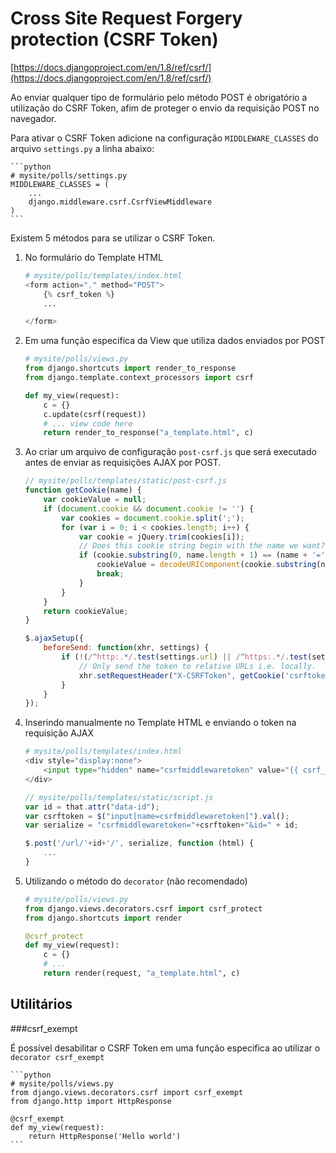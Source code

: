 Cross Site Request Forgery protection (CSRF Token)
===

[https://docs.djangoproject.com/en/1.8/ref/csrf/](https://docs.djangoproject.com/en/1.8/ref/csrf/)

Ao enviar qualquer tipo de formulário pelo método POST é obrigatório a utilização do CSRF Token, afim 
de proteger o envio da requisição POST no navegador.

Para ativar o CSRF Token adicione na configuração `MIDDLEWARE_CLASSES` do arquivo `settings.py` a linha abaixo:

    ```python
    # mysite/polls/settings.py
    MIDDLEWARE_CLASSES = (
        ...
        django.middleware.csrf.CsrfViewMiddleware
    )
    ```

Existem 5 métodos para se utilizar o CSRF Token.

1. No formulário do Template HTML

    ```python
    # mysite/polls/templates/index.html
    <form action="." method="POST">
        {% csrf_token %}
        ...

    </form>
    ```


2. Em uma função especifica da View que utiliza dados enviados por POST

    ```python
    # mysite/polls/views.py
    from django.shortcuts import render_to_response
    from django.template.context_processors import csrf

    def my_view(request):
        c = {}
        c.update(csrf(request))
        # ... view code here
        return render_to_response("a_template.html", c)
    ```

3. Ao criar um arquivo de configuração `post-csrf.js` que será executado antes de enviar as requisições AJAX por POST.

    ```javascript
    // mysite/polls/templates/static/post-csrf.js
    function getCookie(name) {
        var cookieValue = null;
        if (document.cookie && document.cookie != '') {
            var cookies = document.cookie.split(';');
            for (var i = 0; i < cookies.length; i++) {
                var cookie = jQuery.trim(cookies[i]);
                // Does this cookie string begin with the name we want?
                if (cookie.substring(0, name.length + 1) == (name + '=')) {
                    cookieValue = decodeURIComponent(cookie.substring(name.length + 1));
                    break;
                }
            }
        }
        return cookieValue;
    }

    $.ajaxSetup({
        beforeSend: function(xhr, settings) {
            if (!(/^http:.*/.test(settings.url) || /^https:.*/.test(settings.url))) {
                // Only send the token to relative URLs i.e. locally.
                xhr.setRequestHeader("X-CSRFToken", getCookie('csrftoken'));
            }
        }
    });
    ```

4. Inserindo manualmente no Template HTML e enviando o token na requisição AJAX
    
    ```python
    # mysite/polls/templates/index.html
    <div style="display:none">
        <input type="hidden" name="csrfmiddlewaretoken" value="{{ csrf_token }}">
    </div>
    ```

    ```javascript
    // mysite/polls/templates/static/script.js
    var id = that.attr("data-id");
    var csrftoken = $("input[name=csrfmiddlewaretoken]").val();
    var serialize = "csrfmiddlewaretoken="+csrftoken+"&id=" + id;

    $.post('/url/'+id+'/', serialize, function (html) {
        ...
    }
    ```
   
5. Utilizando o método do `decorator` (não recomendado)

    ```python
    # mysite/polls/views.py
    from django.views.decorators.csrf import csrf_protect
    from django.shortcuts import render

    @csrf_protect
    def my_view(request):
        c = {}
        # ...
        return render(request, "a_template.html", c)
    ```

Utilitários
---

###csrf_exempt

É possível desabilitar o CSRF Token em uma função especifica ao utilizar o `decorator csrf_exempt`

    ```python
    # mysite/polls/views.py
    from django.views.decorators.csrf import csrf_exempt
    from django.http import HttpResponse

    @csrf_exempt
    def my_view(request):
        return HttpResponse('Hello world')
    ```

